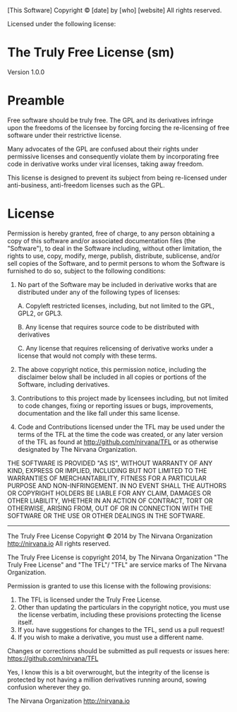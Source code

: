 [This Software]
Copyright © [date] by [who]
[website]
All rights reserved.

Licensed under the following license:

The Truly Free License (sm)
======================
Version 1.0.0

Preamble
========

Free software should be truly free. The GPL and its derivatives infringe
upon the freedoms of the licensee by forcing forcing the
re-licensing of free software under their restrictive license.

Many advocates of the GPL are confused about their rights under
permissive licenses and consequently violate them by incorporating
free code in derivative works under viral licenses, taking away freedom.

This license is designed to prevent its subject from being re-licensed
under anti-business, anti-freedom licenses such as the GPL.

License
=======

Permission is hereby granted, free of charge, to any person obtaining
a copy of this software and/or associated documentation files (the "Software"),
to deal in the Software including, without other limitation, the rights to
use, copy, modify, merge, publish, distribute, sublicense, and/or sell
copies of the Software, and to permit persons to whom the Software is
furnished to do so, subject to the following conditions:

1. No part of the Software may be included in derivative works that are
distributed under any of the following types of licenses:

	A. Copyleft restricted licenses, including, but not limited to the GPL, GPL2, or GPL3.

	B. Any license that requires source code to be distributed with derivatives

	C. Any license that requires relicensing of derivative works under a license
		that would not comply with these terms.

2. The above copyright notice, this permission notice, including the disclaimer
below shall be included in all copies or portions of the Software, including derivatives.

3. Contributions to this project made by licensees including, but not limited to code changes,
fixing or reporting issues or bugs, improvements, documentation and the like fall under this
same license.

4. Code and Contributions licensed under the TFL may be used under the terms of the TFL at
the time the code was created, or any later version of the TFL as found at
http://github.com/nirvana/TFL or as otherwise designated by The Nirvana Organization.

THE SOFTWARE IS PROVIDED "AS IS", WITHOUT WARRANTY OF ANY KIND,
EXPRESS OR IMPLIED, INCLUDING BUT NOT LIMITED TO THE WARRANTIES OF
MERCHANTABILITY, FITNESS FOR A PARTICULAR PURPOSE AND NON-INFRINGEMENT.
IN NO EVENT SHALL THE AUTHORS OR COPYRIGHT HOLDERS BE LIABLE FOR ANY
CLAIM, DAMAGES OR OTHER LIABILITY, WHETHER IN AN ACTION OF CONTRACT,
TORT OR OTHERWISE, ARISING FROM, OUT OF OR IN CONNECTION WITH THE
SOFTWARE OR THE USE OR OTHER DEALINGS IN THE SOFTWARE.

------------
The Truly Free License
Copyright © 2014 by The Nirvana Organization
http://nirvana.io
All rights reserved.

The Truly Free License is copyright 2014, by The Nirvana Organization
"The Truly Free License" and "The TFL"/ "TFL" are service marks of The Nirvana Organization.

Permission is granted to use this license with the following provisions:
1. The TFL is licensed under the Truly Free License.
2. Other than updating the particulars in the copyright notice, you must
use the license verbatim, including these provisions protecting the license itself.
3. If you have suggestions for changes to the TFL, send us a pull request!
4. If you wish to make a derivative, you must use a different name.

Changes or corrections should be submitted as pull requests or issues here:
https://github.com/nirvana/TFL

Yes, I know this is a bit overwrought, but the integrity of the license is protected by
not having a million derivatives running around, sowing confusion wherever they go.

The Nirvana Organization   http://nirvana.io
